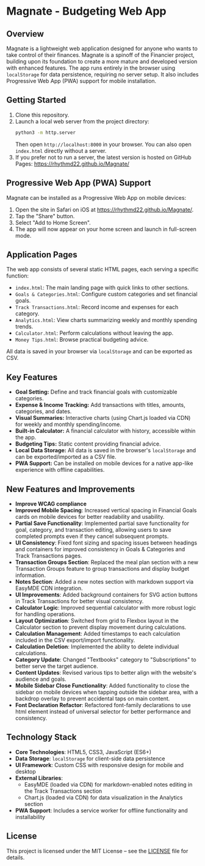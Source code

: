 # Magnate - Budgeting Web App

## Overview

Magnate is a lightweight web application designed for anyone who wants to take control of their finances. Magnate is a spinoff of the Financier project, building upon its foundation to create a more mature and developed version with enhanced features. The app runs entirely in the browser using `localStorage` for data persistence, requiring no server setup. It also includes Progressive Web App (PWA) support for mobile installation.

## Getting Started

1. Clone this repository.
2. Launch a local web server from the project directory:
   ```bash
   python3 -m http.server
   ```
   Then open `http://localhost:8000` in your browser. You can also open `index.html` directly without a server.
3. If you prefer not to run a server, the latest version is hosted on GitHub Pages:
   <https://rhythmd22.github.io/Magnate/>

## Progressive Web App (PWA) Support

Magnate can be installed as a Progressive Web App on mobile devices:
1. Open the site in Safari on iOS at <https://rhythmd22.github.io/Magnate/>.
2. Tap the "Share" button.
3. Select "Add to Home Screen".
4. The app will now appear on your home screen and launch in full-screen mode.

## Application Pages

The web app consists of several static HTML pages, each serving a specific function:

- `index.html`: The main landing page with quick links to other sections.
- `Goals & Categories.html`: Configure custom categories and set financial goals.
- `Track Transactions.html`: Record income and expenses for each category.
- `Analytics.html`: View charts summarizing weekly and monthly spending trends.
- `Calculator.html`: Perform calculations without leaving the app.
- `Money Tips.html`: Browse practical budgeting advice.

All data is saved in your browser via `localStorage` and can be exported as CSV.

## Key Features

- **Goal Setting:** Define and track financial goals with customizable categories.
- **Expense & Income Tracking:** Add transactions with titles, amounts, categories, and dates.
- **Visual Summaries:** Interactive charts (using Chart.js loaded via CDN) for weekly and monthly spending/income.
- **Built-in Calculator:** A financial calculator with history, accessible within the app.
- **Budgeting Tips:** Static content providing financial advice.
- **Local Data Storage:** All data is saved in the browser's `localStorage` and can be exported/imported as a CSV file.
- **PWA Support:** Can be installed on mobile devices for a native app-like experience with offline capabilities.

## New Features and Improvements

- **Improve WCAG compliance**
- **Improved Mobile Spacing**: Increased vertical spacing in Financial Goals cards on mobile devices for better readability and usability.
- **Partial Save Functionality**: Implemented partial save functionality for goal, category, and transaction editing, allowing users to save completed prompts even if they cancel subsequent prompts.
- **UI Consistency**: Fixed font sizing and spacing issues between headings and containers for improved consistency in Goals & Categories and Track Transactions pages.
- **Transaction Groups Section**: Replaced the meal plan section with a new Transaction Groups feature to group transactions and display budget information.
- **Notes Section**: Added a new notes section with markdown support via EasyMDE CDN integration.
- **UI Improvements**: Added background containers for SVG action buttons in Track Transactions for better visual consistency.
- **Calculator Logic**: Improved sequential calculator with more robust logic for handling operations.
- **Layout Optimization**: Switched from grid to Flexbox layout in the Calculator section to prevent display movement during calculations.
- **Calculation Management**: Added timestamps to each calculation included in the CSV export/import functionality.
- **Calculation Deletion**: Implemented the ability to delete individual calculations.
- **Category Update**: Changed "Textbooks" category to "Subscriptions" to better serve the target audience.
- **Content Updates**: Revised various tips to better align with the website's audience and goals.
- **Mobile Sidebar Close Functionality**: Added functionality to close the sidebar on mobile devices when tapping outside the sidebar area, with a backdrop overlay to prevent accidental taps on main content.
- **Font Declaration Refactor**: Refactored font-family declarations to use html element instead of universal selector for better performance and consistency.

## Technology Stack

- **Core Technologies**: HTML5, CSS3, JavaScript (ES6+)
- **Data Storage**: `localStorage` for client-side data persistence
- **UI Framework**: Custom CSS with responsive design for mobile and desktop
- **External Libraries**: 
  - EasyMDE (loaded via CDN) for markdown-enabled notes editing in the Track Transactions section
  - Chart.js (loaded via CDN) for data visualization in the Analytics section
- **PWA Support**: Includes a service worker for offline functionality and installability

## License

This project is licensed under the MIT License – see the [LICENSE](LICENSE) file for details.